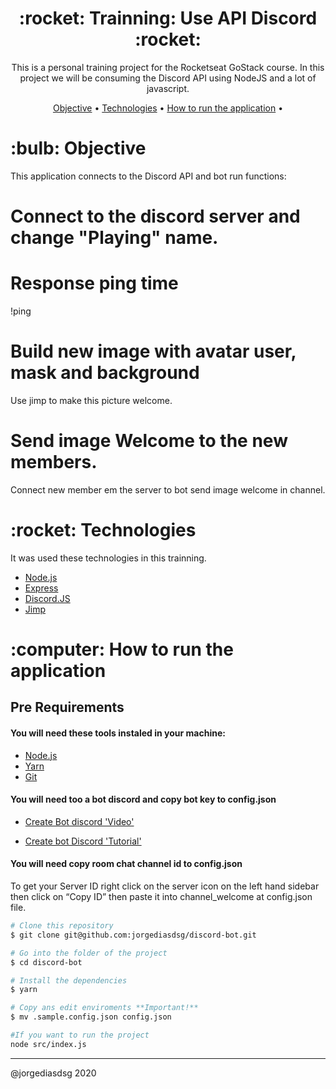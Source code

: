 <h1 align="center">:rocket: Trainning: Use API Discord :rocket:</h1>

<p align="center">This is a personal training project for the Rocketseat GoStack course. In this project we will be consuming the Discord API using NodeJS and a lot of javascript.</p>

<p align="center">
 <a href="#objective">Objective</a> •
 <a href="#technologies">Technologies</a> •
 <a href="#how-to-run">How to run the application</a> •
</p>

<h1 id="objective">:bulb: Objective</h1>
<p>This application connects to the Discord API and bot run functions: </p>
<p>

# Connect to the discord server and change "Playing" name.

# Response ping time
 !ping

# Build new image with avatar user, mask and background
  Use jimp to make this picture welcome.

# Send image Welcome to the new members.
  Connect new member em the server to bot send image welcome in channel.

</p>

<h1 id="technologies">:rocket: Technologies</h1>

<p>It was used these technologies in this trainning.</p>

- [Node.js](https://nodejs.org/en/ "Node.js")
- [Express](http://expressjs.com/ "Express")
- [Discord.JS](https://discord.js.org/ "Discord.JS")
- [Jimp](https://github.com/oliver-moran/jimp/ "Jimp")

<h1 id="how-to-run">:computer: How to run the application</h1>

<h2>Pre Requirements</h2>

<h4>You will need these tools instaled in your machine:</h4>

- [Node.js](https://nodejs.org/en/ "Node.js")
- [Yarn](https://yarnpkg.com/ "Yarn")
- [Git](https://git-scm.com/ "Git")

<h4>You will need too a bot discord and copy bot key to config.json</h4>

- [Create Bot discord 'Video'](https://youtu.be/gcMLieVU7y4 "Bot discord")

- [Create bot Discord 'Tutorial'](https://www.writebots.com/discord-bot-token/ "Bot discord")
   
<h4>You will need copy room chat channel id to config.json</h4>

<p>To get your Server ID right click on the server icon on the left hand sidebar then click on “Copy ID” then paste it into channel_welcome at config.json file.</p>


```bash
# Clone this repository
$ git clone git@github.com:jorgediasdsg/discord-bot.git

# Go into the folder of the project
$ cd discord-bot

# Install the dependencies
$ yarn

# Copy ans edit enviroments **Important!**
$ mv .sample.config.json config.json

#If you want to run the project
node src/index.js
```
<hr>

@jorgediasdsg 2020